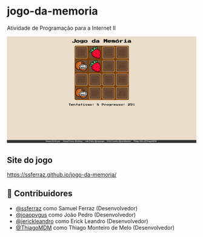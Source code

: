 # jogo-da-memoria
Atividade de Programação para a Internet II

<p float="left">
  <img src="https://github.com/ssferraz/jogo-da-memoria/blob/main/assets/images/jogo-da-memoria.png" width="500" />
</p>

## Site do jogo

https://ssferraz.github.io/jogo-da-memoria/

<h2 id="contribuidores"> 👷 Contribuidores </h2>

- [@ssferraz](https://github.com/ssferraz) como Samuel Ferraz (Desenvolvedor)
- [@joaopvgus](https://github.com/joaopvgus) como João Pedro (Desenvolvedor)
- [@jerickleandro](https://github.com/jerickleandro) como Erick Leandro (Desenvolvedor)
- [@ThiagoMDM](https://github.com/ThiagoMDM) como Thiago Monteiro de Melo (Desenvolvedor)
